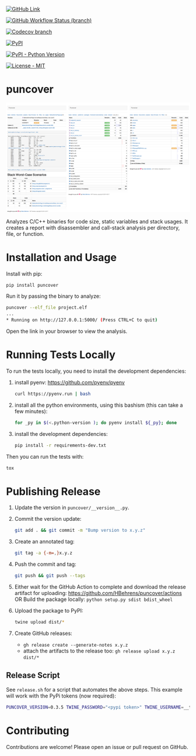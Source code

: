 [![GitHub Link](https://img.shields.io/badge/GitHub-HBehrens/puncover-8da0cb?style=flat-square&logo=github)](https://github.com/HBehrens/puncover)

[![GitHub Workflow Status (branch)](https://img.shields.io/github/actions/workflow/status/HBehrens/puncover/ci.yml?style=flat-square&branch=master)](https://github.com/HBehrens/puncover/actions?query=branch%3Amaster+)

[![Codecov branch](https://img.shields.io/codecov/c/github/HBehrens/puncover/master?style=flat-square)](https://codecov.io/gh/HBehrens/puncover)

[![PyPI](https://img.shields.io/pypi/v/puncover?style=flat-square)](https://pypi.org/project/puncover)

[![PyPI - Python Version](https://img.shields.io/pypi/pyversions/puncover?style=flat-square)](https://pypi.org/project/puncover)

[![License - MIT](https://img.shields.io/github/license/HBehrens/puncover?color=blue&style=flat-square)](https://github.com/HBehrens/puncover)

# puncover

![image](https://raw.githubusercontent.com/HBehrens/puncover/master/images/overview.png)

Analyzes C/C++ binaries for code size, static variables and stack usages. It
creates a report with disassembler and call-stack analysis per directory, file,
or function.

# Installation and Usage

Install with pip:

```bash
pip install puncover
```

Run it by passing the binary to analyze:

```bash
puncover --elf_file project.elf
...
* Running on http://127.0.0.1:5000/ (Press CTRL+C to quit)
```

Open the link in your browser to view the analysis.

# Running Tests Locally

To run the tests locally, you need to install the development dependencies:

1. install pyenv: <https://github.com/pyenv/pyenv>

   ```bash
   curl https://pyenv.run | bash
   ```

2. install all the python environments, using this bashism (this can take a few
   minutes):

   ```bash
   for _py in $(<.python-version ); do pyenv install ${_py}; done
   ```

3. install the development dependencies:

   ```bash
   pip install -r requirements-dev.txt
   ```

Then you can run the tests with:

```bash
tox
```

# Publishing Release

1. Update the version in `puncover/__version__.py`.

2. Commit the version update:

   ```bash
   git add . && git commit -m "Bump version to x.y.z"
   ```

3. Create an annotated tag:

   ```bash
   git tag -a {-m=,}x.y.z
   ```

4. Push the commit and tag:

   ```bash
   git push && git push --tags
   ```

5. Either wait for the GitHub Action to complete and download the release
   artifact for uploading: <https://github.com/HBehrens/puncover/actions> OR
   Build the package locally: `python setup.py sdist bdist_wheel`

6. Upload the package to PyPI:

   ```bash
   twine upload dist/*
   ```

7. Create GitHub releases:

   - `gh release create --generate-notes x.y.z`
   - attach the artifacts to the release too: `gh release upload x.y.z dist/*`

## Release Script

See `release.sh` for a script that automates the above steps. This example will
work with the PyPi tokens (now required):

```bash
PUNCOVER_VERSION=0.3.5 TWINE_PASSWORD="<pypi token>" TWINE_USERNAME=__token__ ./release.sh
```

# Contributing

Contributions are welcome! Please open an issue or pull request on GitHub.
